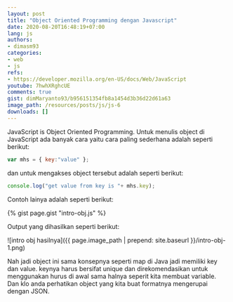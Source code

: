 ```yaml
---
layout: post
title: "Object Oriented Programming dengan Javascript"
date: 2020-08-20T16:48:19+07:00
lang: js
authors:
- dimasm93
categories:
- web
- js
refs: 
- https://developer.mozilla.org/en-US/docs/Web/JavaScript
youtube: 7hwhXRghcUE
comments: true
gist: dimMaryanto93/b956151354fb8a1454d3b36d22d61a63
image_path: /resources/posts/js/js-6
downloads: []
---
```


JavaScript is Object Oriented Programming. Untuk menulis object di JavaScript ada banyak cara yaitu cara paling sederhana adalah seperti berikut:

```js
var mhs = { key:"value" };
```

dan untuk mengakses object tersebut adalah seperti berikut:

```js
console.log("get value from key is "+ mhs.key);
```

Contoh lainya adalah seperti berikut:

{% gist page.gist "intro-obj.js" %}

Output yang dihasilkan seperti berikut:

![intro obj hasilnya]({{ page.image_path | prepend: site.baseurl }}/intro-obj-1.png)

Nah jadi object ini sama konsepnya seperti map di Java jadi memiliki key dan value. keynya harus bersifat unique dan direkomendasikan untuk menggunakan hurus di awal sama halnya seperit kita membuat variable. Dan klo anda perhatikan object yang kita buat formatnya mengerupai dengan JSON.
